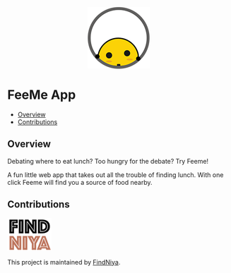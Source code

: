 <p align="center">
  <img src="readme_img/logo-2.1.png">
</p>

# FeeMe App

* [Overview](#overview)
* [Contributions](#contributions)

## Overview

Debating where to eat lunch? Too hungry for the debate? Try Feeme!

A fun little web app that takes out all the trouble of finding lunch. 
With one click Feeme will find you a source of food nearby.


## Contributions

![FindNiya Logo](readme_img/logo-fn2.png)

This project is maintained by [FindNiya](https://www.findniya.com/).
